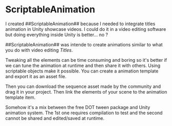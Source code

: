 # ScriptableAnimation

I created ##ScriptableAnimation## because I needed to integrate titles animation in Unity showcase videos. I could do it in a video editing software but doing everything inside Unity is better... no ? 

 ##ScriptableAnimation## was intende to create animations similar to what you do with video editing _Titles_. 

Tweaking all the elements can be time consuming and boring so it's better if we can tune the animation at runtime and then share it with others.
Using scriptable objects make it possible.
You can create a animation template and export it as an asset file.

Then you can download the sequence asset made by the community  and drag it in your project.
Then link the elements of your scene to the animation template item.

Somehow it's a mix between the free DOT tween package and Unity animation system. 
The 1st one requires compilation to test and the second cannot be shared and edited/saved at runtime. 




